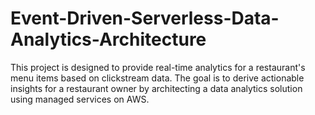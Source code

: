 # Event-Driven-Serverless-Data-Analytics-Architecture
This project is designed to provide real-time analytics for a restaurant's menu items based on clickstream data. The goal is to derive actionable insights for a restaurant owner by architecting a data analytics solution using managed services on AWS.
